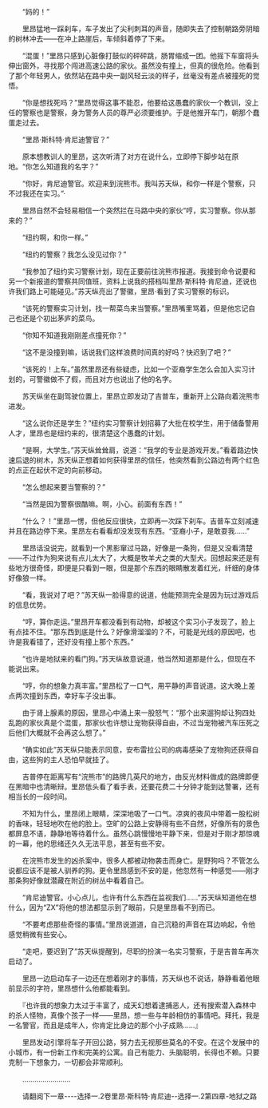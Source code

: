 <div class="read-content j_readContent" id="">
                <p>　　“妈的！”<p>　　里昂猛地一踩刹车，车子发出了尖利刺耳的声音，随即失去了控制朝路旁阴暗的树林冲去——在冲上路崖后，车倾斜着停了下来。<p>　　“混蛋！”里昂只感到心脏像打鼓似的砰砰跳，肠胃缩成一团。他摇下车窗将头伸出窗外，寻找那个闯进高速公路的家伙。虽然没有撞上，但真的很危险。他看到了那个年轻男人，依然站在路中央一副风轻云淡的样子，丝毫没有差点被撞死的觉悟。<p>　　“你是想找死吗？”里昂觉得这事不能忍，他要给这愚蠢的家伙一个教训，没上任的警察也是警察，身为警务人员的尊严必须要维护。于是他推开车门，朝那个蠢蛋走过去。<p>　　“里昂·斯科特·肯尼迪警官？”<p>　　原本想教训人的里昂，这次听清了对方在说什么，立即停下脚步站在原地。“你怎么知道我的名字？”<p>　　“你好，肯尼迪警官。欢迎来到浣熊市。我叫苏天纵，和你一样是个警察，只不过我还在实习。”·<p>　　里昂自然不会轻易相信一个突然拦在马路中央的家伙“哼，实习警察。你从那来的？”<p>　　“纽约啊，和你一样。”<p>　　“纽约的警察？我怎么没见过你？”<p>　　“我参加了纽约实习警察计划，现在正要前往浣熊市报道。我接到命令说要和另一个新报道的警察共同值班，资料上说我的搭档叫里昂·斯科特·肯尼迪，还说也许我们路上可能碰见。”苏天纵亮出了警徽，里昂·看到了实习警察的标识。<p>　　“该死的警察实习计划，找一帮菜鸟来当警察。”里昂嘴里骂着，但是他忘记自己也还是个初出茅庐的菜鸟。<p>　　“你知不知道我刚刚差点撞死你？”<p>　　“这不是没撞到嘛，话说我们这样浪费时间真的好吗？快迟到了吧？”<p>　　“该死的！上车。”虽然里昂还有些疑虑，比如一个亚裔学生怎么会加入实习计划的，可警徽做不了假，而且对方也说出了他的名字。<p>　　苏天纵坐在副驾驶位置上，里昂立即发动了吉普车，重新开上公路向着浣熊市进发。<p>　　“这么说你还是学生？”纽约实习警察计划招募了大批在校学生，用于储备警用人才，里昂也是纽约来的，很清楚这个愚蠢的计划。<p>　　“是啊，大学生。”苏天纵耸耸肩，说道：“我学的专业是游戏开发。”看着路边快速后退的树木，苏天纵正想着如何获得里昂的信任，他突然看到公路边有两个红色的点正在起伏不定的向前移动。<p>　　“怎么想起来要当警察的？”<p>　　“当然是因为警察很酷嘛。啊，小心。前面有东西！”<p>　　“什么？！”里昂一愣，但他反应很快，立即再一次踩下刹车。吉普车立刻减速并且在路边停下来。里昂左右看看却没发现有东西。“亚裔小子，是敢耍我……”<p>　　里昂话没说完，就看到一个黑影窜过马路，好像是一条狗，但是又没看清楚——不过作为狗来说有点儿太大了，大概是牧羊犬之类的大型犬。回想起来还是有些地方很奇怪，即便是只看到一眼，但是那个东西的眼睛散发着红光，纤细的身体好像狼一样。<p>　　“看，我说对了吧？”苏天纵一脸得意的说道，他能预测完全是因为玩过游戏后的信息优势。<p>　　“哼，算你走运。”里昂开车都没看到有动物，却被这个实习小子发现了，脸上有点挂不住。“那东西到底是什么？好像滑溜溜的？不，可能是光线的原因吧，也许是我看错了，还好没有撞上那个东西。”<p>　　“也许是地狱来的看门狗。”苏天纵故意说道，他当然知道那是什么，但现在不能说出来。<p>　　“哼，你的想象力真丰富。”里昂松了一口气，用平静的声音说道。这大晚上差点两次撞到东西，幸好车子没出事。<p>　　由于肾上腺素的原因，里昂心中涌上来一股怒气：“那个出来遛狗却让狗四处乱跑的家伙真是个混蛋，那家伙也许想让宠物获得自由，不过当宠物被汽车压死之后他们大概就不会再这么想了。”<p>　　“确实如此”苏天纵只能表示同意，安布雷拉公司的病毒感染了宠物狗还获得自由，这些狗的主人恐怕早就挂了。<p>　　吉普停在距离写有“浣熊市”的路牌几英尺的地方，由反光材料做成的路牌即便在黑暗中也清晰辩。里昂低头看了看手表，还要花费二十分钟才能到达警署，还有相当长的一段时间。<p>　　不知为什么，里昂闭上眼睛，深深地吸了一口气。凉爽的夜风中带着一股松树的香味，轻轻地吹在他的脸上。空旷的公路上安静得有些不自然，好像所有的景色都屏息不语，静静地等待着什么。虽然心跳慢慢地平静下来，但是对于刚才那惊魂的一幕，他的思绪还久久无法平息，甚至有些不安。<p>　　在浣熊市发生的凶杀案中，很多人都被动物袭击而身亡。是野狗吗？不管怎么说都应该不是被人驯养的狗。更令里昂感到不安的是，他忽然有一种感觉——刚才那条狗好像就潜藏在附近的树丛中看着自己。<p>　　“肯尼迪警官。小心点儿，也许有什么东西在监视我们……”苏天纵知道他在想什么，因为“ZX”将他的想法都显示到了眼前，只是里昂看不到而已。<p>　　“不要考虑那些奇怪的事情。”里昂说道道，自己沉稳的声音在耳边响起，令他感觉稍微有些安心。<p>　　“走吧，要迟到了”苏天纵提醒到，尽职的扮演一名实习警察，于是吉普车再次启动了。<p>　　里昂一边启动车子一边还在想着刚才的事情，苏天纵也不说话，静静看着他眼前显示的字符，里昂想什么他都能看到。<p>　　『也许我的想象力太过于丰富了，成天幻想着逮捕恶人，还有搜索潜入森林中的杀人怪物，真像个孩子一样——里昂，想一些与年龄相仿的事情吧。拜托，我是一名警官，而且是成年人，你肯定比身边的那个小子成熟……』<p>　　里昂发动引擎将车子开回公路，努力去无视那些莫名的不安。在这个发展中的小城市，有一份新工作和完美的公寓。自己有能力、头脑聪明，长得也不赖。只要克制一下想象力，一切都会非常顺利。<p>　　……………………<p>　　请翻阅下一章----选择一.2卷里昂·斯科特·肯尼迪--选择一.2第四章-地狱之路<p> 
            </div>